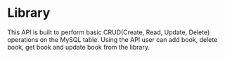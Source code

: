 # Library
This API is built to perform basic CRUD(Create, Read, Update, Delete) operations on the MySQL table. Using the API  user can add book, delete book, get book and update book from the library.
